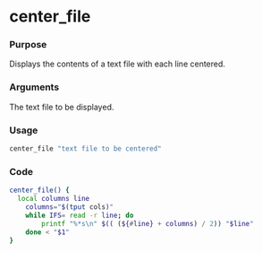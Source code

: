# center_file
### Purpose
Displays the contents of a text file with each line centered.
### Arguments
The text file to be displayed.
### Usage
```bash
center_file "text file to be centered"
```
### Code
```bash
center_file() {
  local columns line
	columns="$(tput cols)"
	while IFS= read -r line; do
		printf "%*s\n" $(( (${#line} + columns) / 2)) "$line"
	done < "$1"
}
```
